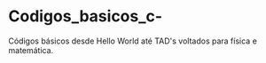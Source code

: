 # Codigos_basicos_c-
Códigos básicos desde Hello World até TAD's voltados para física e matemática.
